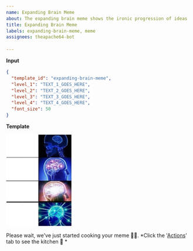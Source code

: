```yaml
---
name: Expanding Brain Meme
about: The expanding brain meme shows the ironic progression of ideas
title: Expanding Brain Meme
labels: expanding-brain-meme, meme
assignees: theapache64-bot

---
```

**Input**

```json
{
  "template_id": "expanding-brain-meme",
  "level_1": "TEXT_1_GOES_HERE",
  "level_2": "TEXT_2_GOES_HERE",
  "level_3": "TEXT_3_GOES_HERE",
  "level_4": "TEXT_4_GOES_HERE",
  "font_size": 50
}
```
<!-- 
level_1 = The text on the small brain
level_2 = The text on the neural brain
level_3 = The text on the luminescent brain
level_4 = The text on the enlightenment brain
font_size = Font size (both mask_text and revealed_text)
 -->
**Template**

<img src="https://raw.githubusercontent.com/theapache64/gh-meme-maker/master/template_images/expanding_brain.jpg" height="250"/>

<!-- 
Once you created the issue...
 --> 
Please wait, we've just started cooking your meme 👨‍🍳. *Click the '[Actions](https://github.com/theapache64/gh-meme-maker/actions)' tab to see the kitchen 🍳 *
 